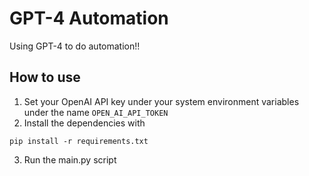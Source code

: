 # GPT-4 Automation
Using GPT-4 to do automation!!

## How to use
1. Set your OpenAI API key under your system environment variables under the name `OPEN_AI_API_TOKEN`
2. Install the dependencies with 
```shell
pip install -r requirements.txt
```
3. Run the main.py script
